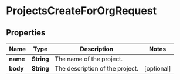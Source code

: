 

# ProjectsCreateForOrgRequest


## Properties

| Name | Type | Description | Notes |
|------------ | ------------- | ------------- | -------------|
|**name** | **String** | The name of the project. |  |
|**body** | **String** | The description of the project. |  [optional] |



